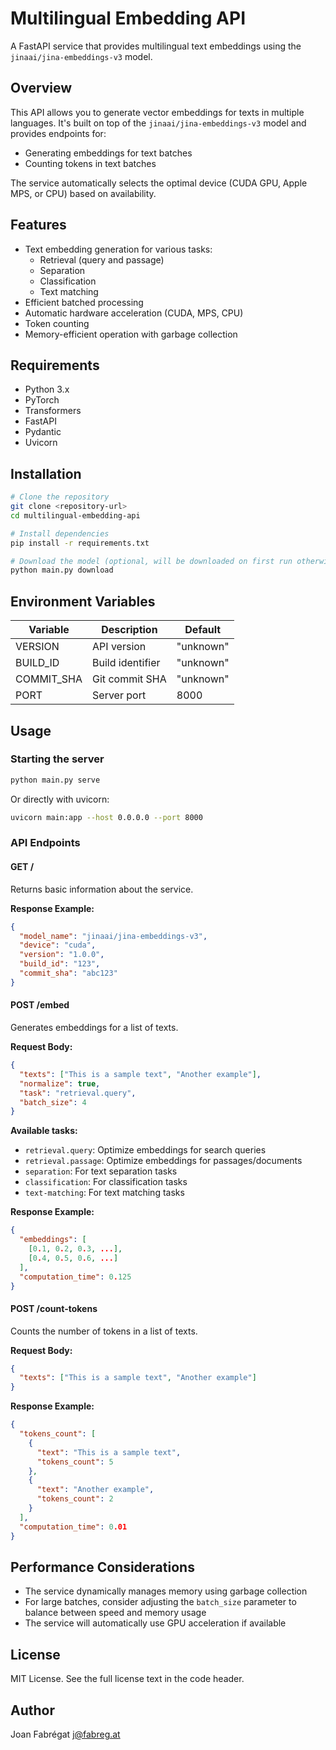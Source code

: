 # Multilingual Embedding API

A FastAPI service that provides multilingual text embeddings using the `jinaai/jina-embeddings-v3` model.

## Overview

This API allows you to generate vector embeddings for texts in multiple languages. It's built on top of the `jinaai/jina-embeddings-v3` model and provides endpoints for:

- Generating embeddings for text batches
- Counting tokens in text batches

The service automatically selects the optimal device (CUDA GPU, Apple MPS, or CPU) based on availability.

## Features

- Text embedding generation for various tasks:
    - Retrieval (query and passage)
    - Separation
    - Classification
    - Text matching
- Efficient batched processing
- Automatic hardware acceleration (CUDA, MPS, CPU)
- Token counting
- Memory-efficient operation with garbage collection

## Requirements

- Python 3.x
- PyTorch
- Transformers
- FastAPI
- Pydantic
- Uvicorn

## Installation

```bash
# Clone the repository
git clone <repository-url>
cd multilingual-embedding-api

# Install dependencies
pip install -r requirements.txt

# Download the model (optional, will be downloaded on first run otherwise)
python main.py download
```

## Environment Variables

| Variable    | Description                   | Default    |
|-------------|-------------------------------|------------|
| VERSION     | API version                   | "unknown"  |
| BUILD_ID    | Build identifier              | "unknown"  |
| COMMIT_SHA  | Git commit SHA                | "unknown"  |
| PORT        | Server port                   | 8000       |

## Usage

### Starting the server

```bash
python main.py serve
```

Or directly with uvicorn:

```bash
uvicorn main:app --host 0.0.0.0 --port 8000
```

### API Endpoints

#### GET /

Returns basic information about the service.

**Response Example:**

```json
{
  "model_name": "jinaai/jina-embeddings-v3",
  "device": "cuda",
  "version": "1.0.0",
  "build_id": "123",
  "commit_sha": "abc123"
}
```

#### POST /embed

Generates embeddings for a list of texts.

**Request Body:**

```json
{
  "texts": ["This is a sample text", "Another example"],
  "normalize": true,
  "task": "retrieval.query",
  "batch_size": 4
}
```

**Available tasks:**
- `retrieval.query`: Optimize embeddings for search queries
- `retrieval.passage`: Optimize embeddings for passages/documents
- `separation`: For text separation tasks
- `classification`: For classification tasks
- `text-matching`: For text matching tasks

**Response Example:**

```json
{
  "embeddings": [
    [0.1, 0.2, 0.3, ...],
    [0.4, 0.5, 0.6, ...]
  ],
  "computation_time": 0.125
}
```

#### POST /count-tokens

Counts the number of tokens in a list of texts.

**Request Body:**

```json
{
  "texts": ["This is a sample text", "Another example"]
}
```

**Response Example:**

```json
{
  "tokens_count": [
    {
      "text": "This is a sample text",
      "tokens_count": 5
    },
    {
      "text": "Another example",
      "tokens_count": 2
    }
  ],
  "computation_time": 0.01
}
```

## Performance Considerations

- The service dynamically manages memory using garbage collection
- For large batches, consider adjusting the `batch_size` parameter to balance between speed and memory usage
- The service will automatically use GPU acceleration if available

## License

MIT License. See the full license text in the code header.

## Author

Joan Fabrégat <j@fabreg.at>